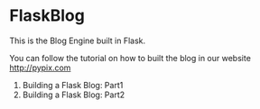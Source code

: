 FlaskBlog
=========

This is the Blog Engine built in Flask.

You can follow the tutorial on how to built the blog in our website http://pypix.com

1. Building a Flask Blog: Part1
2. Building a Flask Blog: Part2
